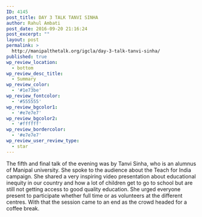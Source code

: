 ```yaml
---
ID: 4145
post_title: DAY 3 TALK TANVI SINHA
author: Rahul Ambati
post_date: 2016-09-20 21:16:24
post_excerpt: ""
layout: post
permalink: >
  http://manipalthetalk.org/igcla/day-3-talk-tanvi-sinha/
published: true
wp_review_location:
  - bottom
wp_review_desc_title:
  - Summary
wp_review_color:
  - '#1e73be'
wp_review_fontcolor:
  - '#555555'
wp_review_bgcolor1:
  - '#e7e7e7'
wp_review_bgcolor2:
  - '#ffffff'
wp_review_bordercolor:
  - '#e7e7e7'
wp_review_user_review_type:
  - star
---
```

The fifth and final talk of the evening was by Tanvi Sinha, who is an alumnus of Manipal university. She spoke to the audience about the Teach for India campaign. She shared a very inspiring video presentation about educational inequity in our country and how a lot of children get to go to school but are still not getting access to good quality education. She urged everyone present to participate whether full time or as volunteers at the different centres. With that the session came to an end as the crowd headed for a coffee break.
